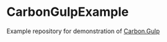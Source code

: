 # CarbonGulpExample

Example repository for demonstration of [Carbon.Gulp](https://github.com/jonnitto/Carbon.Gulp)
